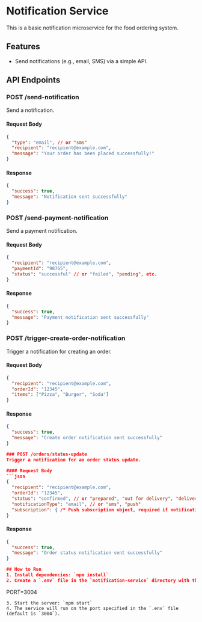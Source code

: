 # Notification Service

This is a basic notification microservice for the food ordering system.

## Features
- Send notifications (e.g., email, SMS) via a simple API.

## API Endpoints

### POST /send-notification
Send a notification.

#### Request Body
```json
{
  "type": "email", // or "sms"
  "recipient": "recipient@example.com",
  "message": "Your order has been placed successfully!"
}
```

#### Response
```json
{
  "success": true,
  "message": "Notification sent successfully"
}
```

### POST /send-payment-notification
Send a payment notification.

#### Request Body
```json
{
  "recipient": "recipient@example.com",
  "paymentId": "98765",
  "status": "successful" // or "failed", "pending", etc.
}
```

#### Response
```json
{
  "success": true,
  "message": "Payment notification sent successfully"
}
```

### POST /trigger-create-order-notification
Trigger a notification for creating an order.

#### Request Body
```json
{
  "recipient": "recipient@example.com",
  "orderId": "12345",
  "items": ["Pizza", "Burger", "Soda"]
}
```

#### Response
```json
{
  "success": true,
  "message": "Create order notification sent successfully"
}

### POST /orders/status-update
Trigger a notification for an order status update.

#### Request Body
```json
{
  "recipient": "recipient@example.com",
  "orderId": "12345",
  "status": "confirmed", // or "prepared", "out for delivery", "delivered"
  "notificationType": "email", // or "sms", "push"
  "subscription": { /* Push subscription object, required if notificationType is "push" */ }
}
```

#### Response
```json
{
  "success": true,
  "message": "Order status notification sent successfully"
}

## How to Run
1. Install dependencies: `npm install`
2. Create a `.env` file in the `notification-service` directory with the following content:
   ```
   PORT=3004
   ```
3. Start the server: `npm start`
4. The service will run on the port specified in the `.env` file (default is `3004`).
